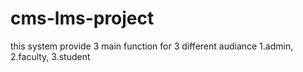 # cms-lms-project
this system provide 3 main function for 3 different audiance 1.admin, 2.faculty, 3.student  
